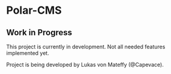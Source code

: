 # Polar-CMS
## Work in Progress

This project is currently in development. Not all needed features implemented yet.

Project is being developed by Lukas von Mateffy (@Capevace).
